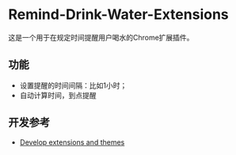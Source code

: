 # Remind-Drink-Water-Extensions

这是一个用于在规定时间提醒用户喝水的Chrome扩展插件。

## 功能

- 设置提醒的时间间隔：比如1小时；
- 自动计算时间，到点提醒

## 开发参考

- [Develop extensions and themes](https://developer.chrome.com/docs/extensions/mv3/devguide/)



